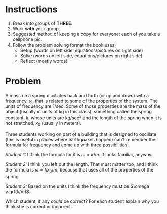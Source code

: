 # Instructions

1. Break into groups of **THREE**.
3. Work **with** your group.
4. Suggested method of keeping a copy for everyone: each of you take a cellphone pic.
5. Follow the problem solving format the book uses:
    + Setup (words on left side, equations/pictures on right side)
    + Solve (words on left side, equations/pictures on right side)
    + Reflect (mostly words)

# Problem

A mass on a spring oscillates back and forth (or up and down) with a frequency, $\omega$, that is related to some of the properties of the system. The units of frequency are 1/sec. Some of those properties are the mass of the object (usually in units of kg in this class), something called the spring constant, $k$, whose units are $\mathrm{kg}/\mathrm{sec}^2$ and the length of the spring when it is not stretched, $x_0$ (usually in meters).

Three students working on part of a building that is designed to oscillate (this is useful in places where earthquakes happen) can't remember the formula for frequency and come up with three possibilities:

*Student 1:* I think the formula for it is $\omega = k/m$. It looks familiar, anyway.

*Student 2:* I think you left out the length. That must matter too, and I think the formula is $\omega = k x_0/m$, because that uses all of the properties of the spring.

*Student 3:* Based on the units I think the frequency must be $\omega  \sqrt(k/m)$.

Which student, if any *could* be correct? For each student explain *why* you think she is correct or incorrect.

